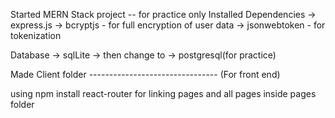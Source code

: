 Started MERN Stack project -- for practice only
Installed Dependencies
 -> express.js
 -> bcryptjs - for full encryption of user data
 -> jsonwebtoken - for tokenization

Database -> sqlLite -> then change to -> postgresql(for practice)

Made Client folder --------------------------------
(For front end)

using npm install react-router for linking pages
and all pages inside pages folder

